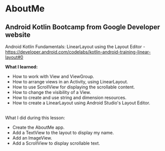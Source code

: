 # AboutMe
## Android Kotlin Bootcamp from Google Developer website
Android Kotlin Fundamentals: LinearLayout using the Layout Editor - https://developer.android.com/codelabs/kotlin-android-training-linear-layout#0

<b>What I learned:</b></br>

- How to work with View and ViewGroup.
- How to arrange views in an Activity, using LinearLayout.
- How to use ScrollView for displaying the scrollable content.
- How to change the visibility of a View.
- How to create and use string and dimension resources.
- How to create a LinearLayout using Android Studio's Layout Editor.

<br>What I did during this lesson:</b></br>
- Create the AboutMe app.
- Add a TextView to the layout to display my name.
- Add an ImageView.
- Add a ScrollView to display scrollable text.


